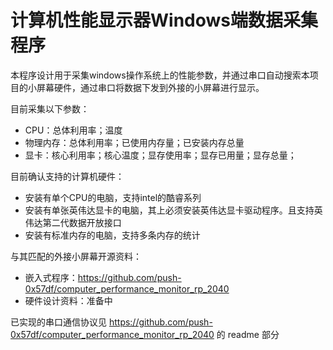 # 计算机性能显示器Windows端数据采集程序

本程序设计用于采集windows操作系统上的性能参数，并通过串口自动搜索本项目的小屏幕硬件，通过串口将数据下发到外接的小屏幕进行显示。

目前采集以下参数：

- CPU：总体利用率；温度
- 物理内存：总体利用率；已使用内存量；已安装内存总量
- 显卡：核心利用率；核心温度；显存使用率；显存已用量；显存总量；

目前确认支持的计算机硬件：

- 安装有单个CPU的电脑，支持intel的酷睿系列
- 安装有单张英伟达显卡的电脑，其上必须安装英伟达显卡驱动程序。且支持英伟达第二代数据开放接口
- 安装有标准内存的电脑，支持多条内存的统计

与其匹配的外接小屏幕开源资料：

- 嵌入式程序：https://github.com/push-0x57df/computer_performance_monitor_rp_2040
- 硬件设计资料：准备中

已实现的串口通信协议见 https://github.com/push-0x57df/computer_performance_monitor_rp_2040 的 readme 部分
